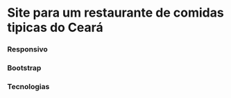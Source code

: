 # Site para um restaurante de comidas tipicas do Ceará

### Responsivo
### Bootstrap 
### Tecnologias 

